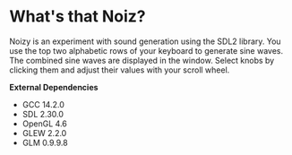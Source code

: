 # What's that Noiz?
Noizy is an experiment with sound generation using the SDL2 library.
You use the top two alphabetic rows of your keyboard to generate sine waves.
The combined sine waves are displayed in the window.
Select knobs by clicking them and adjust their values with your scroll wheel.

**External Dependencies**
- GCC 14.2.0
- SDL 2.30.0
- OpenGL 4.6
- GLEW 2.2.0
- GLM 0.9.9.8
